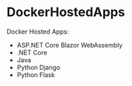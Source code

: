 # DockerHostedApps

Docker Hosted Apps:

- ASP.NET Core Blazor WebAssembly
- .NET Core
- Java
- Python Django
- Python Flask
